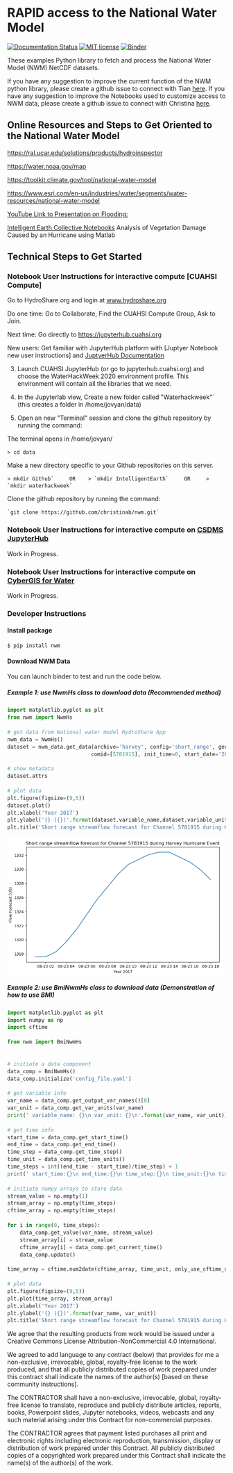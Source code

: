 # RAPID access to the National Water Model
[![Documentation Status](https://readthedocs.org/projects/nwm/badge/?version=latest)](https://nwm.readthedocs.io/en/latest/?badge=latest)
[![MIT license](https://img.shields.io/badge/License-MIT-blue.svg)](https://github.com/gantian127/nwm/blob/master/LICENSE.txt)
[![Binder](https://mybinder.org/badge_logo.svg)](https://mybinder.org/v2/gh/gantian127/nwm/master?filepath=notebooks%2Fnwm.ipynb)

These examples Python library to fetch and process the National Water Model (NWM) NetCDF datasets. 

If you have any suggestion to improve the current function of the NWM python library, please create a github issue to connect with Tian
[here](https://github.com/gantian127/nwm/issues).
If you have any suggestion to improve the Notebooks used to customize access to NWM data, please create a github issue to connect with Christina [here](https://github.com/cband/nwm/issues).

## Online Resources and Steps to Get Oriented to the National Water Model

https://ral.ucar.edu/solutions/products/hydroinspector

https://water.noaa.gov/map

https://toolkit.climate.gov/tool/national-water-model

https://www.esri.com/en-us/industries/water/segments/water-resources/national-water-model

[YouTube Link to Presentation on Flooding:](https://www.youtube.com/watch?v=vywi-Z8RjY0&feature=youtu.be)

[Intelligent Earth Collective Notebooks](https://www.hydroshare.org/resource/86bf0fc015af49c49805b56f5a13bf21/)
 Analysis of Vegetation Damage Caused by an Hurricane using Matlab 
 
## Technical Steps to Get Started 

### Notebook User Instructions for interactive compute [CUAHSI Compute]

Go to HydroShare.org and login at www.hydroshare.org  

Do one time: Go to Collaborate, Find the CUAHSI Compute Group, Ask to Join.

Next time: Go directly to https://jupyterhub.cuahsi.org

New users: Get familiar with JupyterHub platform with [Juptyer Notebook new user instructions] and [JuptyerHub Documentation](https://jupyterhub.readthedocs.io/en/stable/index.html)

3. Launch CUAHSI JupyterHub (or go to jupyterhub.cuahsi.org) and choose the WaterHackWeek 2020 environment profile.
This environment will contain all the libraries that we need.

4. In the Jupyterlab view,  Create a new folder called "Waterhackweek"` (this creates a folder in /home/jovyan/data)

5. Open an new "Terminal" session and clone the github repository by running the command:

The terminal opens in /home/jovyan/

```
> cd data

```
Make a new directory specific to your Github repositories on this server. 

```
> mkdir Github`     OR    > `mkdir IntelligentEarth`     OR     > `mkdir waterhackweek`

```
Clone the github repository by running the command:

```
`git clone https://github.com/christinab/nwm.git`

```
### Notebook User Instructions for interactive compute on [CSDMS JupyterHub](https://www)
Work in Progress.

### Notebook User Instructions for interactive compute on [CyberGIS for Water](https://www.hydroshare.org/group/157)
Work in Progress.
 
### Developer Instructions

#### Install package

```
$ pip install nwm
```

#### Download NWM Data
You can launch binder to test and run the code below.

##### Example 1: use NwmHs class to download data (Recommended method)

```python
import matplotlib.pyplot as plt
from nwm import NwmHs

# get data from National water model HydroShare App
nwm_data = NwmHs()
dataset = nwm_data.get_data(archive='harvey', config='short_range', geom='channel_rt', variable='streamflow',
                           comid=[5781915], init_time=0, start_date='2017-08-23')

# show metadata
dataset.attrs

# plot data
plt.figure(figsize=(9,5))
dataset.plot()
plt.xlabel('Year 2017')
plt.ylabel('{} ({})'.format(dataset.variable_name,dataset.variable_unit))
plt.title('Short range streamflow forecast for Channel 5781915 during Harvey Hurricane Event')
```
![ts_plot](docs/source/_static/ts_plot.png)

##### Example 2: use BmiNwmHs class to download data (Demonstration of how to use BMI)

```python
import matplotlib.pyplot as plt
import numpy as np
import cftime

from nwm import BmiNwmHs


# initiate a data component
data_comp = BmiNwmHs()
data_comp.initialize('config_file.yaml')

# get variable info
var_name = data_comp.get_output_var_names()[0]
var_unit = data_comp.get_var_units(var_name)
print(' variable_name: {}\n var_unit: {}\n'.format(var_name, var_unit))

# get time info
start_time = data_comp.get_start_time()
end_time = data_comp.get_end_time()
time_step = data_comp.get_time_step()
time_unit = data_comp.get_time_units()
time_steps = int((end_time - start_time)/time_step) + 1
print(' start_time:{}\n end_time:{}\n time_step:{}\n time_unit:{}\n time_steps:{}\n'.format(start_time, end_time, time_step, time_unit, time_steps))

# initiate numpy arrays to store data
stream_value = np.empty(1)
stream_array = np.empty(time_steps)
cftime_array = np.empty(time_steps)

for i in range(0, time_steps):
    data_comp.get_value(var_name, stream_value)
    stream_array[i] = stream_value
    cftime_array[i] = data_comp.get_current_time()
    data_comp.update()

time_array = cftime.num2date(cftime_array, time_unit, only_use_cftime_datetimes=False, only_use_python_datetimes=True)

# plot data
plt.figure(figsize=(9,5))
plt.plot(time_array, stream_array)
plt.xlabel('Year 2017')
plt.ylabel('{} ({})'.format(var_name, var_unit))
plt.title('Short range streamflow forecast for Channel 5781915 during Harvey Hurricane Event')
```

We agree that the resulting products from work would be issued under a Creative Commons License Attribution-NonCommercial 4.0 International. 

We agreed to add language to any contract (below) that provides for me a non-exclusive, irrevocable, global, royalty-free license to the work produced, and that all publicly distributed copies of work prepared under this contract shall indicate the names of the author(s) [based on these community instructions]. 

The CONTRACTOR shall have a non-exclusive, irrevocable, global, royalty-free license to translate, reproduce and publicly distribute articles, reports, books, Powerpoint slides, Jupyter notebooks, videos, webcasts and any such material arising under this Contract for non-commercial purposes.

The CONTRACTOR agrees that payment listed purchases all print and electronic rights including electronic reproduction, transmission, display or distribution of work prepared under this Contract.  All publicly distributed copies of a copyrighted work prepared under this Contract shall indicate the name(s) of the author(s) of the work.


```

